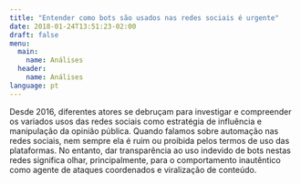 ```yaml
---
title: "Entender como bots são usados nas redes sociais é urgente"
date: 2018-01-24T13:51:23-02:00
draft: false
menu:
  main:
    name: Análises
  header:
    name: Análises
language: pt
---
```

Desde 2016, diferentes atores se debruçam para investigar e compreender os variados usos das redes sociais como estratégia de influência e manipulação da opinião pública. Quando falamos sobre automação nas redes sociais, nem sempre ela é ruim ou proibida pelos termos de uso das plataformas. No entanto, dar transparência ao uso indevido de bots nestas redes significa olhar, principalmente, para o comportamento inautêntico como agente de ataques coordenados e viralização de conteúdo.
